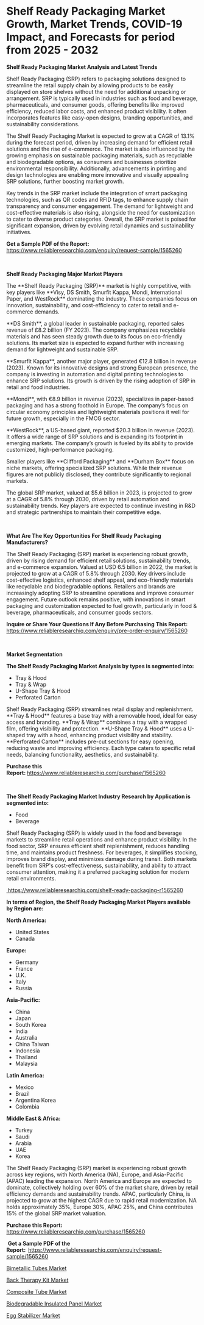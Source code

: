 <p><h1>Shelf Ready Packaging Market Growth, Market Trends, COVID-19 Impact, and Forecasts for period from 2025 - 2032</h1></p><p><strong>Shelf Ready Packaging Market Analysis and Latest Trends</strong></p>
<p><p>Shelf Ready Packaging (SRP) refers to packaging solutions designed to streamline the retail supply chain by allowing products to be easily displayed on store shelves without the need for additional unpacking or arrangement. SRP is typically used in industries such as food and beverage, pharmaceuticals, and consumer goods, offering benefits like improved efficiency, reduced labor costs, and enhanced product visibility. It often incorporates features like easy-open designs, branding opportunities, and sustainability considerations.</p><p>The Shelf Ready Packaging Market is expected to grow at a CAGR of 13.1% during the forecast period, driven by increasing demand for efficient retail solutions and the rise of e-commerce. The market is also influenced by the growing emphasis on sustainable packaging materials, such as recyclable and biodegradable options, as consumers and businesses prioritize environmental responsibility. Additionally, advancements in printing and design technologies are enabling more innovative and visually appealing SRP solutions, further boosting market growth.</p><p>Key trends in the SRP market include the integration of smart packaging technologies, such as QR codes and RFID tags, to enhance supply chain transparency and consumer engagement. The demand for lightweight and cost-effective materials is also rising, alongside the need for customization to cater to diverse product categories. Overall, the SRP market is poised for significant expansion, driven by evolving retail dynamics and sustainability initiatives.</p></p>
<p><strong>Get a Sample PDF of the Report:&nbsp;</strong> <a href="https://www.reliableresearchiq.com/enquiry/request-sample/1565260?utm_campaign=1876&utm_medium=2&utm_source=Github&utm_content=ia&utm_term=25012025&utm_id=shelf-ready-packaging">https://www.reliableresearchiq.com/enquiry/request-sample/1565260</a></p>
<p>&nbsp;</p>
<p><strong>Shelf Ready Packaging Major Market Players</strong></p>
<p><p>The **Shelf Ready Packaging (SRP)** market is highly competitive, with key players like **Visy, DS Smith, Smurfit Kappa, Mondi, International Paper, and WestRock** dominating the industry. These companies focus on innovation, sustainability, and cost-efficiency to cater to retail and e-commerce demands.</p><p>**DS Smith**, a global leader in sustainable packaging, reported sales revenue of £8.2 billion (FY 2023). The company emphasizes recyclable materials and has seen steady growth due to its focus on eco-friendly solutions. Its market size is expected to expand further with increasing demand for lightweight and sustainable SRP.</p><p>**Smurfit Kappa**, another major player, generated €12.8 billion in revenue (2023). Known for its innovative designs and strong European presence, the company is investing in automation and digital printing technologies to enhance SRP solutions. Its growth is driven by the rising adoption of SRP in retail and food industries.</p><p>**Mondi**, with €8.9 billion in revenue (2023), specializes in paper-based packaging and has a strong foothold in Europe. The company’s focus on circular economy principles and lightweight materials positions it well for future growth, especially in the FMCG sector.</p><p>**WestRock**, a US-based giant, reported $20.3 billion in revenue (2023). It offers a wide range of SRP solutions and is expanding its footprint in emerging markets. The company’s growth is fueled by its ability to provide customized, high-performance packaging.</p><p>Smaller players like **Clifford Packaging** and **Durham Box** focus on niche markets, offering specialized SRP solutions. While their revenue figures are not publicly disclosed, they contribute significantly to regional markets.</p><p>The global SRP market, valued at $5.6 billion in 2023, is projected to grow at a CAGR of 5.8% through 2030, driven by retail automation and sustainability trends. Key players are expected to continue investing in R&D and strategic partnerships to maintain their competitive edge.</p></p>
<p>&nbsp;</p>
<p><strong>What Are The Key Opportunities For Shelf Ready Packaging Manufacturers?</strong></p>
<p><p>The Shelf Ready Packaging (SRP) market is experiencing robust growth, driven by rising demand for efficient retail solutions, sustainability trends, and e-commerce expansion. Valued at USD 6.5 billion in 2022, the market is projected to grow at a CAGR of 5.8% through 2030. Key drivers include cost-effective logistics, enhanced shelf appeal, and eco-friendly materials like recyclable and biodegradable options. Retailers and brands are increasingly adopting SRP to streamline operations and improve consumer engagement. Future outlook remains positive, with innovations in smart packaging and customization expected to fuel growth, particularly in food & beverage, pharmaceuticals, and consumer goods sectors.</p></p>
<p><strong>Inquire or Share Your Questions If Any Before Purchasing This Report:</strong> <a href="https://www.reliableresearchiq.com/enquiry/pre-order-enquiry/1565260?utm_campaign=1876&utm_medium=2&utm_source=Github&utm_content=ia&utm_term=25012025&utm_id=shelf-ready-packaging">https://www.reliableresearchiq.com/enquiry/pre-order-enquiry/1565260</a></p>
<p>&nbsp;</p>
<p><strong>Market Segmentation</strong></p>
<p><strong>The Shelf Ready Packaging Market Analysis by types is segmented into:</strong></p>
<p><ul><li>Tray & Hood</li><li>Tray & Wrap</li><li>U-Shape Tray & Hood</li><li>Perforated Carton</li></ul></p>
<p><p>Shelf Ready Packaging (SRP) streamlines retail display and replenishment. **Tray & Hood** features a base tray with a removable hood, ideal for easy access and branding. **Tray & Wrap** combines a tray with a wrapped film, offering visibility and protection. **U-Shape Tray & Hood** uses a U-shaped tray with a hood, enhancing product visibility and stability. **Perforated Carton** includes pre-cut sections for easy opening, reducing waste and improving efficiency. Each type caters to specific retail needs, balancing functionality, aesthetics, and sustainability.</p></p>
<p><strong>Purchase this Report:&nbsp;</strong><a href="https://www.reliableresearchiq.com/purchase/1565260?utm_campaign=1876&utm_medium=2&utm_source=Github&utm_content=ia&utm_term=25012025&utm_id=shelf-ready-packaging">https://www.reliableresearchiq.com/purchase/1565260</a></p>
<p>&nbsp;</p>
<p><strong>The Shelf Ready Packaging Market Industry Research by Application is segmented into:</strong></p>
<p><ul><li>Food</li><li>Beverage</li></ul></p>
<p><p>Shelf Ready Packaging (SRP) is widely used in the food and beverage markets to streamline retail operations and enhance product visibility. In the food sector, SRP ensures efficient shelf replenishment, reduces handling time, and maintains product freshness. For beverages, it simplifies stocking, improves brand display, and minimizes damage during transit. Both markets benefit from SRP's cost-effectiveness, sustainability, and ability to attract consumer attention, making it a preferred packaging solution for modern retail environments.</p></p>
<p><a href="https://www.reliableresearchiq.com/shelf-ready-packaging-r1565260?utm_campaign=1876&utm_medium=2&utm_source=Github&utm_content=ia&utm_term=25012025&utm_id=shelf-ready-packaging">&nbsp;https://www.reliableresearchiq.com/shelf-ready-packaging-r1565260</a></p>
<p><strong>In terms of Region, the Shelf Ready Packaging Market Players available by Region are:</strong></p>
<p>
    <p> <strong> North America: </strong>
        <ul>
            <li>United States</li>
            <li>Canada</li>
        </ul>
        </p> 
    <p> <strong> Europe: </strong>
        <ul>
            <li>Germany</li>
            <li>France</li>
            <li>U.K.</li>
            <li>Italy</li>
            <li>Russia</li>
        </ul>
        </p> 
    <p> <strong> Asia-Pacific: </strong>
        <ul>
            <li>China</li>
            <li>Japan</li>
            <li>South Korea</li>
            <li>India</li>
            <li>Australia</li>
            <li>China Taiwan</li>
            <li>Indonesia</li>
            <li>Thailand</li>
            <li>Malaysia</li>
        </ul>
        </p> 
    <p> <strong> Latin America: </strong>
        <ul>
            <li>Mexico</li>
            <li>Brazil</li>
            <li>Argentina Korea</li>
            <li>Colombia</li>
        </ul>
        </p> 
    <p> <strong> Middle East & Africa: </strong>
        <ul>
            <li>Turkey</li>
            <li>Saudi</li>
            <li>Arabia</li>
            <li>UAE</li>
            <li>Korea</li>
        </ul>
    </p>
    </p>
<p><p>The Shelf Ready Packaging (SRP) market is experiencing robust growth across key regions, with North America (NA), Europe, and Asia-Pacific (APAC) leading the expansion. North America and Europe are expected to dominate, collectively holding over 60% of the market share, driven by retail efficiency demands and sustainability trends. APAC, particularly China, is projected to grow at the highest CAGR due to rapid retail modernization. NA holds approximately 35%, Europe 30%, APAC 25%, and China contributes 15% of the global SRP market valuation.</p></p>
<p><strong>Purchase this Report: </strong><a href="https://www.reliableresearchiq.com/purchase/1565260?utm_campaign=1876&utm_medium=2&utm_source=Github&utm_content=ia&utm_term=25012025&utm_id=shelf-ready-packaging">https://www.reliableresearchiq.com/purchase/1565260</a></p>
<p>&nbsp;<strong>Get a Sample PDF of the Report:&nbsp;&nbsp;</strong><a href="https://www.reliableresearchiq.com/enquiry/request-sample/1565260?utm_campaign=1876&utm_medium=2&utm_source=Github&utm_content=ia&utm_term=25012025&utm_id=shelf-ready-packaging">https://www.reliableresearchiq.com/enquiry/request-sample/1565260</a></p>
<p><strong></strong></p>
<p><p><a href="https://github.com/soufframalvina2001/Market-Research-Report-List-1/blob/main/bimetallic-tubes-market.md?utm_campaign=1876&utm_medium=2&utm_source=Github&utm_content=ia&utm_term=25012025&utm_id=shelf-ready-packaging">Bimetallic Tubes Market</a></p><p><a href="https://www.linkedin.com/pulse/back-therapy-kit-market-insights-provide-historical-trends-future-uqjaf?utm_campaign=1876&utm_medium=2&utm_source=Github&utm_content=ia&utm_term=25012025&utm_id=shelf-ready-packaging">Back Therapy Kit Market</a></p><p><a href="https://github.com/bholdsfofie/Market-Research-Report-List-1/blob/main/composite-tube-market.md?utm_campaign=1876&utm_medium=2&utm_source=Github&utm_content=ia&utm_term=25012025&utm_id=shelf-ready-packaging">Composite Tube Market</a></p><p><a href="https://www.linkedin.com/pulse/biodegradable-insulated-panel-market-size-current-development-r8s5e?utm_campaign=1876&utm_medium=2&utm_source=Github&utm_content=ia&utm_term=25012025&utm_id=shelf-ready-packaging">Biodegradable Insulated Panel Market</a></p><p><a href="https://www.linkedin.com/pulse/global-egg-stabilizer-market-research-2025-2032-technology-bl8le?utm_campaign=1876&utm_medium=2&utm_source=Github&utm_content=ia&utm_term=25012025&utm_id=shelf-ready-packaging">Egg Stabilizer Market</a></p></p>